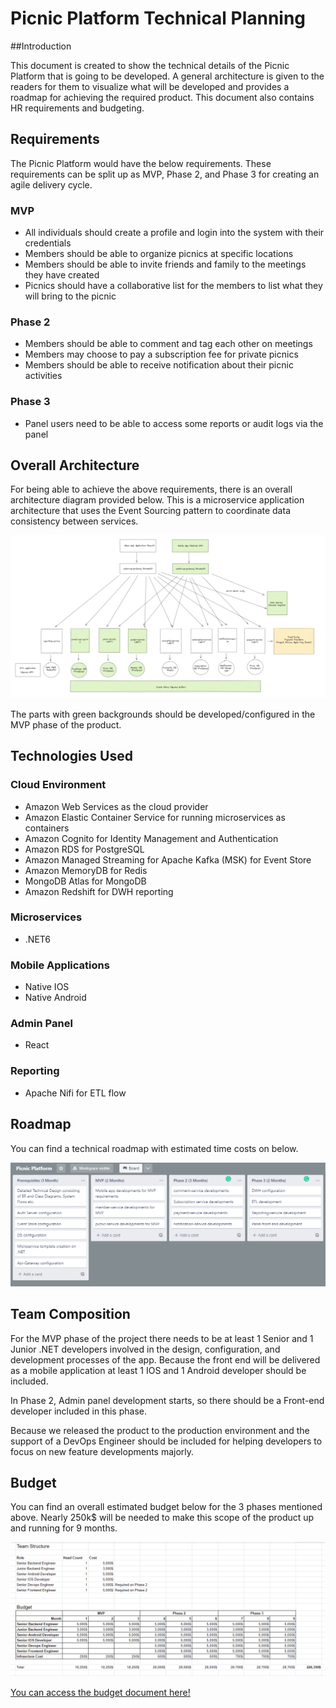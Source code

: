 # Picnic Platform Technical Planning

##Introduction

This document is created to show the technical details of the Picnic Platform
that is going to be developed. A general architecture is given to the readers
for them to visualize what will be developed and provides a roadmap for
achieving the required product. This document also contains HR requirements and
budgeting.

## Requirements

The Picnic Platform would have the below requirements. These requirements can be
split up as MVP, Phase 2, and Phase 3 for creating an agile delivery cycle.

### MVP

- All individuals should create a profile and login into the system with their
  credentials
- Members should be able to organize picnics at specific locations
- Members should be able to invite friends and family to the meetings they have
  created
- Picnics should have a collaborative list for the members to list what they
  will bring to the picnic

### Phase 2

- Members should be able to comment and tag each other on meetings
- Members may choose to pay a subscription fee for private picnics
- Members should be able to receive notification about their picnic activities

### Phase 3

- Panel users need to be able to access some reports or audit logs via the panel

## Overall Architecture

For being able to achieve the above requirements, there is an overall architecture
diagram provided below. This is a microservice application architecture
that uses the Event Sourcing pattern to coordinate data consistency between
services.

![Overall architecture of Picnic Platform](OverallArchitecture.png)

The parts with green backgrounds should be developed/configured in the MVP phase of
the product.

## Technologies Used

### Cloud Environment

- Amazon Web Services as the cloud provider
- Amazon Elastic Container Service for running microservices as containers
- Amazon Cognito for Identity Management and Authentication
- Amazon RDS for PostgreSQL
- Amazon Managed Streaming for Apache Kafka (MSK) for Event Store
- Amazon MemoryDB for Redis
- MongoDB Atlas for MongoDB
- Amazon Redshift for DWH reporting

### Microservices

- .NET6

### Mobile Applications

- Native IOS
- Native Android

### Admin Panel

- React

### Reporting

- Apache Nifi for ETL flow

## Roadmap

You can find a technical roadmap with estimated time costs on below.

![Technical Roadmap](TechnicalRoadmap.png)

## Team Composition

For the MVP phase of the project there needs to be at least 1 Senior and 1 Junior
.NET developers involved in the design, configuration, and development processes
of the app. Because the front end will be delivered as a mobile application at
least 1 IOS and 1 Android developer should be included.

In Phase 2, Admin panel development starts, so there should be a Front-end
developer included in this phase.

Because we released the product to the production environment and the support of a
DevOps Engineer should be included for helping developers to focus on new
feature developments majorly.

## Budget

You can find an overall estimated budget below for the 3 phases mentioned
above. Nearly 250k$ will be needed to make this scope of the product up and
running for 9 months.

![Budget](Budget.png)

[You can access the budget document here!](https://docs.google.com/spreadsheets/d/1b-Ipr0qxdi3UDTNpE2rj1c-iUPQClobMsx6gkSr3F7o/edit?usp=sharing)

